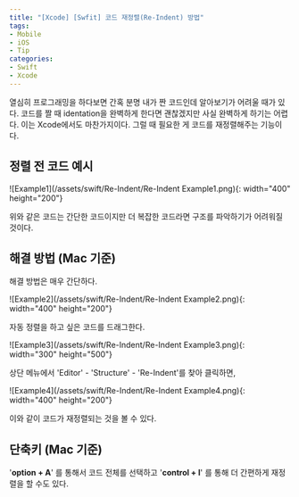 ```yaml
---
title: "[Xcode] [Swfit] 코드 재정렬(Re-Indent) 방법"
tags:
- Mobile
- iOS
- Tip
categories:
- Swift
- Xcode
---
```


열심히 프로그래밍을 하다보면 간혹 분명 내가 짠 코드인데 알아보기가 어려울 때가 있다. 코드를 짤 때 identation을 완벽하게 한다면 괜찮겠지만 사실 완벽하게 하기는 어렵다. 이는 Xcode에서도 마찬가지이다. 그럴 때 필요한 게 코드를 재정렬해주는 기능이다.

## 정렬 전 코드 예시

![Example1](/assets/swift/Re-Indent/Re-Indent Example1.png){: width="400" height="200"}

위와 같은 코드는 간단한 코드이지만 더 복잡한 코드라면 구조를 파악하기가 어려워질 것이다. 

## 해결 방법 (Mac 기준)

해결 방법은 매우 간단하다.

![Example2](/assets/swift/Re-Indent/Re-Indent Example2.png){: width="400" height="200"}

자동 정렬을 하고 싶은 코드를 드래그한다.

![Example3](/assets/swift/Re-Indent/Re-Indent Example3.png){: width="300" height="500"}

상단 메뉴에서 'Editor' - 'Structure' - 'Re-Indent'를 찾아 클릭하면,

![Example4](/assets/swift/Re-Indent/Re-Indent Example4.png){: width="400" height="200"}

이와 같이 코드가 재정렬되는 것을 볼 수 있다.

## 단축키 (Mac 기준)

'**option + A**' 를 통해서 코드 전체를 선택하고 '**control + I**' 를 통해 더 간편하게 재정렬을 할 수도 있다.
